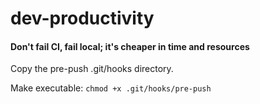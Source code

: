# dev-productivity

#### Don't fail CI, fail local; it's cheaper in time and resources
Copy the pre-push .git/hooks directory.

Make executable: `chmod +x .git/hooks/pre-push`
